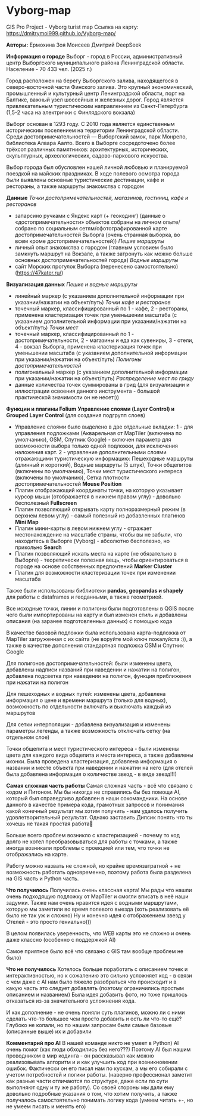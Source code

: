 # Vyborg-map
GIS Pro Project - Vyborg turist map
Ссылка на карту: https://dmitrymoi999.github.io/Vyborg-map/

**Авторы:** 
Ермохина Зоя 
Моисеев Дмитрий
DeepSeek

**Информация о городе**
Выборг - город в России, административный центр Выборгского муниципального района Ленинградской области. Население - 70 433 чел. (2025 г.)

Город расположен на берегу Выборгского залива, находящегося в северо-восточной части Финского залива. Это крупный экономический, промышленный и культурный центр Ленинградской области, порт на Балтике, важный узел шоссейных и железных дорог. Город является привлекательным туристическим направлением из Санкт-Петербурга (1,5-2 часа на электрички с Финлядского вокзала)

Выборг основан в 1293 году. С 2010 года является единственным историческим поселением на территории Ленинградской области. Среди достопримечательностей — Выборгский замок, парк Монрепо, библиотека Алвара Аалто. Всего в Выборге сосредоточено более трёхсот различных памятников: архитектурных, исторических, скульптурных, археологических, садово-паркового искусства.

Выбор города был обусловлен нашей личной любовью и планируемой поездкой на майских праздниках. В ходе полевого осмотра города были выявлены основные туристические дестинации, кафе и рестораны, а также маршруты знакомства с городом

**Данные**
_Точки достопримечательностей, магазинов, гостиниц, кафе и ресторанов_
- запарсино ручками с Яндекс карт (+ геокодинг) (данные о «достопримечательности» объектов собраны на личном опыте/собрано по социальным сетям/сфотографированной карте достопримечательностей Выборга (очень странная выборка, во всем кроме достопримечательностей))
_Пешие маршруты_
- личный опыт знакомства с городом (главным условием было замкнуть маршрут на Вокзале, а также затронуть как можно больше основных достопримечательностей города)
_Водные маршруты_
- сайт Морских прогулок Выборга (перенесено самостоятельно) (https://47kater.ru/)



**Визуализация данных**
_Пешие и водные маршруты_
- линейный маркер (с указанием дополнительной информации при указании/нажатии на объект/путь)
_Точки кафе и ресторанов_
- точечный маркер, классифицированный по 1 - кафе, 2 - рестораны, применена кластеризация точек при уменьшении масштаба (с указанием дополнительной информации при указании/нажатии на объект/путь)
_Точки мест_
- точечный маркер, классифицированный по 1 - достопримечательности, 2 - магазины и еда как сувениры, 3 - отели, 4 - вокзал Выборга, применена кластеризация точек при уменьшении масштаба (с указанием дополнительной информации при указании/нажатии на объект/путь)
_Полигоны достопримечательностей_
- полигональный маркер (с указанием дополнительной информации при указании/нажатии на объект/путь)
_Распределение мест по гриду_
- данные количества точек суммированы в грид (для визуализации и иллюстрации освоения данного инструмента - большой практической значимости он не несет:))


**Функции и плагины Folium**
**Управление слоями (Layer Control) и Grouped Layer Control** (для создания подгрупп слоев)
- Управление слоями было выделено в две отдельные вкладки: 1 - для управления подложками (Акварельная от MapTiler (включена по умолчанию), OSM, Спутник Google) - включен параметр для возможности выбора только одной подложки, для исключения наложения карт. 2 - управление дополнительными слоями отражающими туристическую информацию: Пешеходные маршруты (длинный и короткий), Водные маршруты (5 штук), Точки общепитов (включены по умолчанию), Точки мест туристического интереса (включены по умолчанию), Сетка плотности достопримечательностей
**Mouse Position**
- Плагин отображающий координаты точки, на которую указывает курсор мыши (отображается в нижнем правом углу) - довольно бесполезный
**Fullscreen**
- Плагин позволяющий открывать карту полноразмерный режим (в верхнем левом углу) - самый полезный из добавленных плагинов
**Mini Map**
- Плагин мини-карты в левом нижнем углу - отражает местонахождение на масштабе страны, чтобы вы не забыли, что находитесь в Выборге (Vyborg) - абсолютно бесполезно, но прикольно
**Search**
- Плагин позволяющий искать места на карте (не обязательно в Выборге) - теоретически полезная вещь, чтобы ориентироваться в городе на основе собственных предпочтений
**Marker Cluster**
- Плагин для возможности кластеризации точек при изменении масштаба

Также были использованы библиотеки **pandas, geopandas и shapely** для работы с dataframes и геоданными, а также геометрией.

Все  исходные точки, линии и полигоны были подготовлены в QGIS после чего были импортированы на карту и был изменен стиль и добавлены описания (на заранее подготовленных данных) с помощью кода

В качестве  базовой подложки была использована карта-подложка от MapTiler загруженная с их сайта (не воруйте мой ключ пожалуйста :)), а также в качестве дополнения стандартная подложка OSM и Спутник Google

Для полигонов достопримечательностей: были изменены цвета, добавлены надписи названий при наведении и нажатии на полигон, добавлена подсветка при наведении на полигон, функция приближения при нажатии на полигон

Для пешеходных и водных путей: изменены цвета, добавлена информация о цене и времени маршрута (только для водных), возможность по отдельности включать и выключать каждый из маршрутов

Для сетки интерполяции - добавлена визуализация и изменены параметры легенды, а также возможность отключать сетку (на отдельном слое)

Точки общепита и мест туристического интереса - были изменены цвета для каждого вида общепита и места интереса, а также добавлены иконки. Была проведена кластеризация, добавлена информация о названии и месте объекта при наведении и нажатии на него (для отелей была добавлена информация о количестве звезд - в виде звезд!!!)


**Самая сложная часть работы**
Самая сложная часть - всё что связано с кодом и Питоном. Мы бы никогда не справились бы без помощи AI, который был справедливо добавлен в наши сокомандники. На основе данного в качестве примера кода, грамотных запросов и понимания какой конечный результат мы хотим получить - нам удалось получить удовлетворительный результат. Однако заставить Дипсик понять что ты хочешь не такая простая работа🙂

Больше всего проблем возникло с кластеризацией - почему то код долго не хотел преобразовываться для работы с точками, а также иногда возникали проблемы с проекцией или тем, что точки не отображались на карте.

Работу можно назвать не сложной, но крайне времязатратной + не возможность работать одновременно, поэтому работа была разделена на GIS часть и Python часть.

**Что получилось**
Получилась очень классная карта!
Мы рады что нашли очень подходящую подложку от MapTiler и смогли вписать в неё наши задумки. Также нам очень нравится идея с водными маршрутами, которую мы заметили во время полевого выезда (хоть реализовать её было не так уж и сложно)
Ну и конечно идея с отображением звезд у Отелей - это просто гениально)))

В целом появилась уверенность, что WEB карты это не сложно и очень даже классно (особенно с поддержкой AI)

Самое приятное было всё что связано с GIS там вообще проблем не было)

**Что не получилось**
Хотелось больше поработать с описанием точек и интерактивностью, но к сожалению это сильно усложняет код - в связи с чем даже с AI нам было тяжело разобраться что происходит и в какую часть это следует добавлять (поэтому ограничились простым описанием и названием)
Была идея добавить фото, но тоже пришлось отказаться из-за значительного усложнения кода.

И как дополнение - не очень поняли суть плагинов, можно ли с ними сделать что-то большее чем просто добавить и есть ли что-то ещё? Глубоко не копали, но по нашим запросам были самые базовые (описанные выше) их и добавили

**Комментарий про AI**
В нашей команде никто не умеет в Python) AI очень помог (как люди обходились без него???)
Поэтому AI был нашим проводником в мир кодинга - он рассказывал как можно реализовывать алгоритм и и как улучшить код при возникновении ошибок. Фактически он его писал нам по кускам, а мы его собирали с учетом потребностей и логики работы. (наверно профессионал заметит как разные части отличаются по структуре, даже если по сути выполняют одну и ту же работу). Со своей стороны мы дали ему довольно подробные указания о том, что хотим получить, а также получалось самостоятельно понимать логику кода (умеем читать +-, но не умеем писать и менять его)
